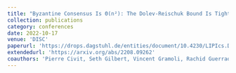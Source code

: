```yaml
---
title: "Byzantine Consensus Is Θ(n²): The Dolev-Reischuk Bound Is Tight Even in Partial Synchrony!"
collection: publications
category: conferences
date: 2022-10-17
venue: 'DISC'
paperurl: 'https://drops.dagstuhl.de/entities/document/10.4230/LIPIcs.DISC.2022.14'
extendedurl: 'https://arxiv.org/abs/2208.09262'
coauthors: 'Pierre Civit, Seth Gilbert, Vincent Gramoli, Rachid Guerraoui, Jovan Komatovic, Manuel Vidigueira'
---
```

